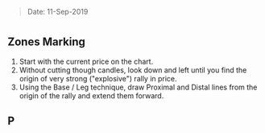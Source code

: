 > Date: 11-Sep-2019
# 

## Zones Marking
1. Start with the current price on the chart.
2. Without cutting though candles, look down and left until you find the origin of very strong ("explosive") rally in price.
3. Using the Base / Leg technique, draw Proximal and Distal lines from the origin of the rally and extend them forward.

## P
 
<!--stackedit_data:
eyJoaXN0b3J5IjpbMTA4MzU2MzIwOCwtOTc5OTg4ODIyXX0=
-->